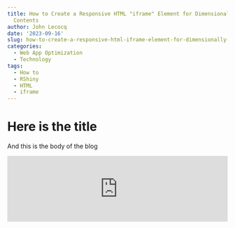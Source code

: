 ```yaml
---
title: How to Create a Responsive HTML "iframe" Element for Dimensionally Dynamic
  Contents
author: John Lecocq
date: '2023-09-16'
slug: how-to-create-a-responsive-html-iframe-element-for-dimensionally-dynamic-contents
categories:
  - Web App Optimization
  - Technology
tags:
  - How to
  - RShiny
  - HTML
  - iframe
---
```


<div>
<h1>
Here is the title
</h1>
<p>
And this is the body of the blog
</p>
<script type="text/javascript" src="https://cdnjs.cloudflare.com/ajax/libs/iframe-resizer/3.5.16/iframeResizer.min.js">
</script>
<style>
  iframe {
    min-width: 100%;
  }
</style>
<iframe id="myIframe" src="https://invo.shinyapps.io/Search2ool/" scrolling="no" frameborder="no">
</iframe>
<script>
  iFrameResize({
    heightCalculationMethod: 'taggedElement'
  });
</script>
</div>